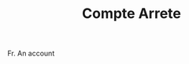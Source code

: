 ---
title: Compte Arrete
letter: C
permalink: "/definitions/bld-compte-arrete.html"
body: Fr. An account
published_at: '2018-07-07'
source: Black's Law Dictionary 2nd Ed (1910)
layout: post
---